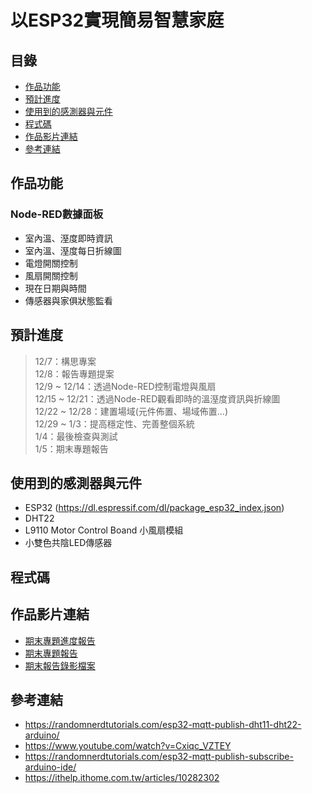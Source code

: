 # 以ESP32實現簡易智慧家庭

## 目錄
- [作品功能](https://github.com/evachen20041010/Smart-Home-using-ESP32-Project#%E9%A0%90%E6%9C%9F%E5%8A%9F%E8%83%BD)
- [預計進度](https://github.com/evachen20041010/Smart-Home-using-ESP32-Project#%E9%A0%90%E8%A8%88%E9%80%B2%E5%BA%A6)
- [使用到的感測器與元件](https://github.com/evachen20041010/Smart-Home-using-ESP32-Project#%E4%BD%BF%E7%94%A8%E5%88%B0%E7%9A%84%E6%84%9F%E6%B8%AC%E5%99%A8%E8%88%87%E5%85%83%E4%BB%B6)
- [程式碼]()
- [作品影片連結](https://github.com/evachen20041010/Smart-Home-using-ESP32-Project#%E4%BD%9C%E5%93%81%E5%BD%B1%E7%89%87%E9%80%A3%E7%B5%90)
- [參考連結](https://github.com/evachen20041010/Smart-Home-using-ESP32-Project/blob/main/README.md#%E5%8F%83%E8%80%83%E9%80%A3%E7%B5%90)

## 作品功能
### Node-RED數據面板
- 室內溫、溼度即時資訊
- 室內溫、溼度每日折線圖
- 電燈開關控制
- 風扇開關控制
- 現在日期與時間
- 傳感器與家俱狀態監看

## 預計進度
> 12/7：構思專案  
> 12/8：報告專題提案  
> 12/9 ~ 12/14：透過Node-RED控制電燈與風扇  
> 12/15 ~ 12/21：透過Node-RED觀看即時的溫溼度資訊與折線圖  
> 12/22 ~ 12/28：建置場域(元件佈置、場域佈置…)  
> 12/29 ~ 1/3：提高穩定性、完善整個系統  
> 1/4：最後檢查與測試  
> 1/5：期末專題報告  

## 使用到的感測器與元件
- ESP32 (https://dl.espressif.com/dl/package_esp32_index.json)
- DHT22
- L9110 Motor Control Boand 小風扇模組
- 小雙色共陰LED傳感器

## 程式碼

## 作品影片連結
- [期末專題進度報告](https://youtu.be/gsvx4Sb3_IU)
- [期末專題報告](https://youtu.be/R-vznf1eXVs)
- [期末報告錄影檔案](https://youtu.be/RNpHsxjuBXI)

## 參考連結
- https://randomnerdtutorials.com/esp32-mqtt-publish-dht11-dht22-arduino/
- https://www.youtube.com/watch?v=Cxiqc_VZTEY
- https://randomnerdtutorials.com/esp32-mqtt-publish-subscribe-arduino-ide/
- https://ithelp.ithome.com.tw/articles/10282302
